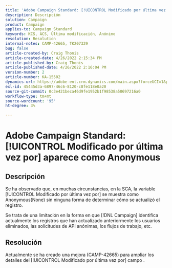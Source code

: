 ```yaml
---
title: 'Adobe Campaign Standard: [!UICONTROL Modificado por última vez por] aparece como Anonymous'
description: Descripción
solution: Campaign
product: Campaign
applies-to: Campaign Standard
keywords: KCS, ACS, Última modificación, Anónimo
resolution: Resolution
internal-notes: CAMP-42665, TK207329
bug: false
article-created-by: Craig Thonis
article-created-date: 4/26/2022 2:15:34 PM
article-published-by: Craig Thonis
article-published-date: 4/26/2022 2:16:04 PM
version-number: 2
article-number: KA-15502
dynamics-url: https://adobe-ent.crm.dynamics.com/main.aspx?forceUCI=1&pagetype=entityrecord&etn=knowledgearticle&id=9aacac50-6bc5-ec11-a7b6-0022480a138b
exl-id: 45445d3a-6897-46c6-8120-c8fe118e0a20
source-git-commit: 0c3e421beca46d9fe1952b1f98538a50697216a0
workflow-type: tm+mt
source-wordcount: '95'
ht-degree: 3%

---
```


# Adobe Campaign Standard: [!UICONTROL Modificado por última vez por] aparece como Anonymous

## Descripción


Se ha observado que, en muchas circunstancias, en la SCA, la variable [!UICONTROL Modificado por última vez por] se muestra como Anonymous(None) sin ninguna forma de determinar cómo se actualizó el registro.

Se trata de una limitación en la forma en que [!DNL Campaign] identifica actualmente los registros que han actualizado anteriormente los usuarios eliminados, las solicitudes de API anónimas, los flujos de trabajo, etc.


## Resolución


Actualmente se ha creado una mejora (CAMP-42665) para ampliar los detalles del [!UICONTROL Modificado por última vez por] campo .
